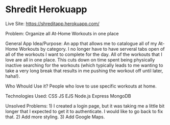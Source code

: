 # Shredit Herokuapp

Live Site: https://shreditapp.herokuapp.com/

Problem: Organize all At-Home Workouts in one place

General App Idea/Purpose: An app that allows me to catalogue all of my At-Home Workouts by category. I no longer have to have serveral tabs open of all of the workouts I want to complete for the day. All of the workouts that I love are all in one place. This cuts down on time spent being physically inactive searching for the workouts (which typically leads to me wanting to take a very long break that results in me pushing the workout off until later, haha!).

Who Whould Use it? People who love to use specific workouts at home. 

Technologies Used:
    CSS
    JS
    EJS
    Node.js
    Express
    MongoDB

Unsolved Problems: 1) I created a login page, but it was taking me a little bit longer that I expected to get it to authenticate. I would like to go back to fix that. 2) Add more styling. 3) Add Google Maps. 
